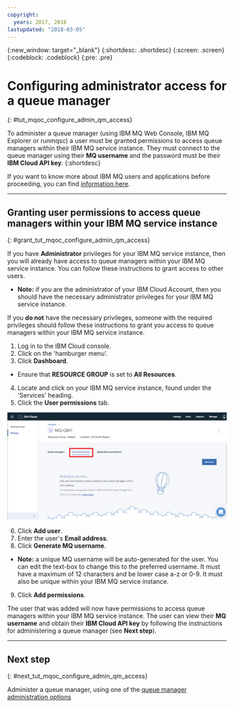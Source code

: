 ```yaml
---
copyright:
  years: 2017, 2018
lastupdated: "2018-03-05"
---
```


{:new_window: target="_blank"}
{:shortdesc: .shortdesc}
{:screen: .screen}
{:codeblock: .codeblock}
{:pre: .pre}

# Configuring administrator access for a queue manager
{: #tut_mqoc_configure_admin_qm_access}

To administer a queue manager (using IBM MQ Web Console, IBM MQ Explorer or runmqsc) a user must be granted permissions to access queue managers within their IBM MQ service instance.  They must connect to the queue manager using their **MQ username** and the password must be their **IBM Cloud API key**.
{:shortdesc}

If you want to know more about IBM MQ users and applications before proceeding, you
can find [information here](/docs/services/mqcloud/mqoc_configure_users_and_apps.html).

---

## Granting user permissions to access queue managers within your IBM MQ service instance
{: #grant_tut_mqoc_configure_admin_qm_access}

If you have **Administrator** privileges for your IBM MQ service instance, then you will already have access to queue managers within your IBM MQ service instance.  You can follow these instructions to grant access to other users.
  * **Note:** if you are the administrator of your IBM Cloud Account, then you should have the necessary administrator privileges for your IBM MQ service instance.

If you **do not** have the necessary privileges, someone with the required privileges should follow these instructions to grant you access to queue managers within your IBM MQ service instance.

1. Log in to the IBM Cloud console.
2. Click on the 'hamburger menu'.
3. Click **Dashboard**.
  * Ensure that **RESOURCE GROUP** is set to **All Resources**.
4. Locate and click on your IBM MQ service instance, found under the 'Services' heading.
5. Click the **User permissions** tab.

 ![Image showing the location of the User permissions tab](../images/mqoc_admin_access_user_perms_tab.png)

6. Click **Add user**.
7. Enter the user's **Email address**.
8. Click **Generate MQ username**.
  * **Note:** a unique MQ username will be auto-generated for the user.  You can edit the text-box to change this to the preferred username.  It must have a maximum of 12 characters and be lower case a-z or 0-9.  It must also be unique within your IBM MQ service instance.
9. Click **Add permissions**.

The user that was added will now have permissions to access queue managers within your IBM MQ service instance.  The user can view their **MQ username** and obtain their **IBM Cloud API key** by following the instructions for administering a queue manager (see **Next step**).

---

## Next step
{: #next_tut_mqoc_configure_admin_qm_access}

Administer a queue manager, using one of the [queue manager administration options](/docs/services/mqcloud/mqoc_admin_qm.html)
